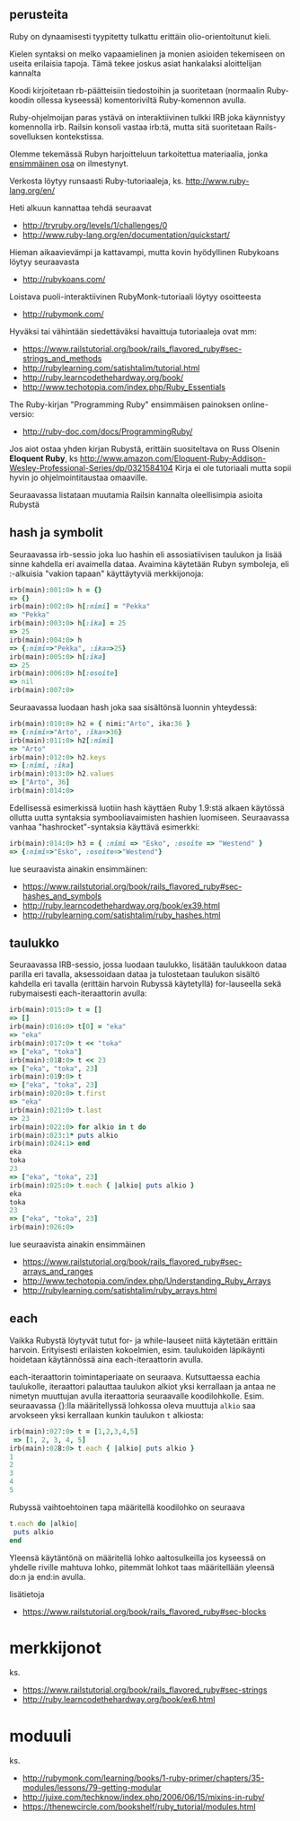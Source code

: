 ## perusteita

Ruby on dynaamisesti tyypitetty tulkattu erittäin olio-orientoitunut kieli.

Kielen syntaksi on melko vapaamielinen ja monien asioiden tekemiseen on useita erilaisia tapoja. Tämä tekee joskus asiat hankalaksi aloittelijan kannalta

Koodi kirjoitetaan rb-päätteisiin tiedostoihin ja suoritetaan (normaalin Ruby-koodin ollessa kyseessä) komentoriviltä Ruby-komennon avulla.

Ruby-ohjelmoijan paras ystävä on interaktiivinen tulkki IRB joka käynnistyy komennolla irb. Railsin konsoli vastaa irb:tä, mutta sitä suoritetaan Rails-sovelluksen kontekstissa.

Olemme tekemässä Rubyn harjoitteluun tarkoitettua materiaalia, jonka [ensimmäinen osa](https://github.com/HY-TKTL/ruby-materiaali/blob/master/Perusteet.md) on ilmestynyt.

Verkosta löytyy runsaasti Ruby-tutoriaaleja, ks. http://www.ruby-lang.org/en/

Heti alkuun kannattaa tehdä seuraavat
* http://tryruby.org/levels/1/challenges/0
* http://www.ruby-lang.org/en/documentation/quickstart/

Hieman aikaavievämpi ja kattavampi, mutta kovin hyödyllinen Rubykoans löytyy seuraavasta
* http://rubykoans.com/

Loistava puoli-interaktiivinen RubyMonk-tutoriaali löytyy osoitteesta
* http://rubymonk.com/

Hyväksi tai vähintään siedettäväksi havaittuja tutoriaaleja ovat mm:
* https://www.railstutorial.org/book/rails_flavored_ruby#sec-strings_and_methods
* http://rubylearning.com/satishtalim/tutorial.html
* http://ruby.learncodethehardway.org/book/
* http://www.techotopia.com/index.php/Ruby_Essentials

The Ruby-kirjan "Programming Ruby" ensimmäisen painoksen online-versio:
* http://ruby-doc.com/docs/ProgrammingRuby/

Jos aiot ostaa yhden kirjan Rubystä, erittäin suositeltava on Russ Olsenin __Eloquent Ruby__, ks http://www.amazon.com/Eloquent-Ruby-Addison-Wesley-Professional-Series/dp/0321584104 Kirja ei ole tutoriaali mutta sopii hyvin jo ohjelmointitaustaa omaaville.

Seuraavassa listataan muutamia Railsin kannalta oleellisimpia asioita Rubystä

## hash ja symbolit

Seuraavassa irb-sessio joka luo hashin eli assosiatiivisen taulukon ja lisää sinne kahdella eri avaimella dataa. Avaimina käytetään Rubyn symboleja, eli :-alkuisia "vakion tapaan" käyttäytyviä merkkijonoja:

```ruby
irb(main):001:0> h = {}
=> {}
irb(main):002:0> h[:nimi] = "Pekka"
=> "Pekka"
irb(main):003:0> h[:ika] = 25
=> 25
irb(main):004:0> h
=> {:nimi=>"Pekka", :ika=>25}
irb(main):005:0> h[:ika]
=> 25
irb(main):006:0> h[:osoite]
=> nil
irb(main):007:0>
```

Seuraavassa luodaan hash joka saa sisältönsä luonnin yhteydessä:

```ruby
irb(main):010:0> h2 = { nimi:"Arto", ika:36 }
=> {:nimi=>"Arto", :ika=>36}
irb(main):011:0> h2[:nimi]
=> "Arto"
irb(main):012:0> h2.keys
=> [:nimi, :ika]
irb(main):013:0> h2.values
=> ["Arto", 36]
irb(main):014:0>
```

Edellisessä esimerkissä luotiin hash käyttäen Ruby 1.9:stä alkaen käytössä ollutta uutta syntaksia symbooliavaimisten hashien luomiseen. Seuraavassa vanhaa "hashrocket"-syntaksia käyttävä esimerkki:

```ruby
irb(main):014:0> h3 = { :nimi => "Esko", :osoite => "Westend" }
=> {:nimi=>"Esko", :osoite=>"Westend"}
```

lue seuraavista ainakin ensimmäinen:
* https://www.railstutorial.org/book/rails_flavored_ruby#sec-hashes_and_symbols
* http://ruby.learncodethehardway.org/book/ex39.html
* http://rubylearning.com/satishtalim/ruby_hashes.html

## taulukko

Seuraavassa IRB-sessio, jossa luodaan taulukko, lisätään taulukkoon dataa parilla eri tavalla, aksessoidaan dataa  ja tulostetaan taulukon sisältö kahdella eri tavalla (erittäin harvoin Rubyssä käytetyllä) for-lauseella sekä rubymaisesti each-iteraattorin avulla:

```ruby
irb(main):015:0> t = []
=> []
irb(main):016:0> t[0] = "eka"
=> "eka"
irb(main):017:0> t << "toka"
=> ["eka", "toka"]
irb(main):018:0> t << 23
=> ["eka", "toka", 23]
irb(main):019:0> t
=> ["eka", "toka", 23]
irb(main):020:0> t.first
=> "eka"
irb(main):021:0> t.last
=> 23
irb(main):022:0> for alkio in t do
irb(main):023:1* puts alkio
irb(main):024:1> end
eka
toka
23
=> ["eka", "toka", 23]
irb(main):025:0> t.each { |alkio| puts alkio }
eka
toka
23
=> ["eka", "toka", 23]
irb(main):026:0>
```

lue seuraavista ainakin ensimmäinen
* https://www.railstutorial.org/book/rails_flavored_ruby#sec-arrays_and_ranges
* http://www.techotopia.com/index.php/Understanding_Ruby_Arrays
* http://rubylearning.com/satishtalim/ruby_arrays.html

## each

Vaikka Rubystä löytyvät tutut for- ja while-lauseet niitä käytetään erittäin harvoin. Erityisesti erilaisten kokoelmien, esim. taulukoiden läpikäynti hoidetaan käytännössä aina each-iteraattorin avulla.

each-iteraattorin toimintaperiaate on seuraava. Kutsuttaessa eachia taulukolle, iteraattori palauttaa taulukon alkiot yksi kerrallaan ja antaa ne nimetyn muuttujan avulla iteraattoria seuraavalle koodilohkolle. Esim. seuraavassa {}:lla määritellyssä lohkossa oleva muuttuja <code>alkio</code> saa arvokseen yksi kerrallaan kunkin taulukon <code>t</code> alkiosta:


```ruby
irb(main):027:0> t = [1,2,3,4,5]
 => [1, 2, 3, 4, 5]
irb(main):028:0> t.each { |alkio| puts alkio }
1
2
3
4
5
```

Rubyssä vaihtoehtoinen tapa määritellä koodilohko on seuraava

```ruby
t.each do |alkio|
 puts alkio
end
```

Yleensä käytäntönä on määritellä lohko aaltosulkeilla jos kyseessä on yhdelle riville mahtuva lohko, pitemmät lohkot taas määritellään yleensä do:n ja end:in avulla.

lisätietoja
* https://www.railstutorial.org/book/rails_flavored_ruby#sec-blocks

# merkkijonot

ks.
* https://www.railstutorial.org/book/rails_flavored_ruby#sec-strings
* http://ruby.learncodethehardway.org/book/ex6.html

# moduuli

ks.

* http://rubymonk.com/learning/books/1-ruby-primer/chapters/35-modules/lessons/79-getting-modular
* http://juixe.com/techknow/index.php/2006/06/15/mixins-in-ruby/
* https://thenewcircle.com/bookshelf/ruby_tutorial/modules.html


